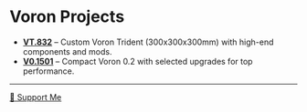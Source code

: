# **Voron Projects**

- **[VT.832](/VT.832)** – Custom Voron Trident (300x300x300mm) with high-end components and mods.
- **[V0.1501](/V0.1501)** – Compact Voron 0.2 with selected upgrades for top performance.

---

[💙 Support Me](https://ko-fi.com/spitzbirne32)

